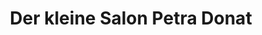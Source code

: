 ---
title: "Der kleine Salon Petra Donat"
url: /pirna/der-kleine-salon-petra-donat/
shop: Friseur
---